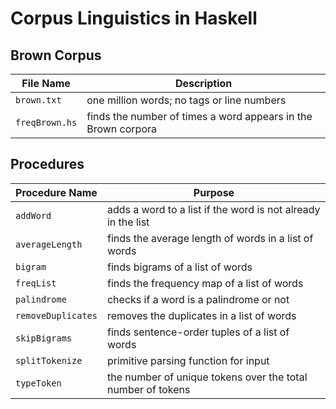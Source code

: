 # Corpus Linguistics in Haskell

Brown Corpus
------------

| File Name       | Description |
| --------------- | ------------ |
| `brown.txt`     | one million words; no tags or line numbers |
| `freqBrown.hs`  | finds the number of times a word appears in the Brown corpora |

Procedures
----------

| **Procedure Name** | Purpose                            | 
| ------------------ | ---------------------------------- | 
| `addWord`          | adds a word to a list if the word is not already in the list |
| `averageLength`    | finds the average length of words in a list of words |
| `bigram`           | finds bigrams of a list of words |
| `freqList`         | finds the frequency map of a list of words |
| `palindrome`       | checks if a word is a palindrome or not |
| `removeDuplicates` | removes the duplicates in a list of words |
| `skipBigrams`      | finds sentence-order tuples of a list of words |
| `splitTokenize`    | primitive parsing function for input |
| `typeToken`        | the number of unique tokens over the total number of tokens |
